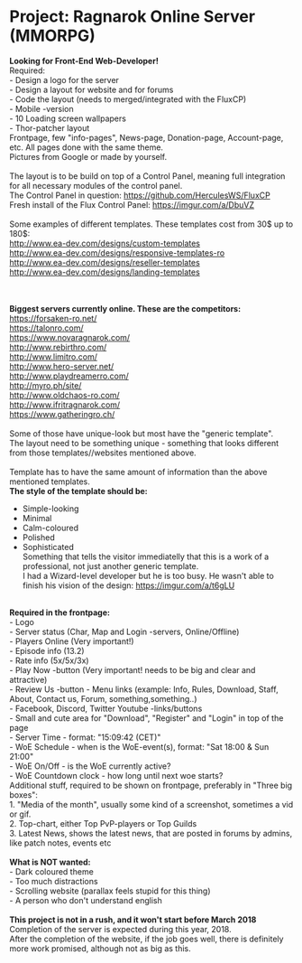 <meta charset="UTF-8">
<h1><b>Project: Ragnarok Online Server (MMORPG)</b></h1>
<b>Looking for Front-End Web-Developer!</b><br>
Required:<br>
- Design a logo for the server<br>
- Design a layout for website and for forums<br>
- Code the layout (needs to merged/integrated with the FluxCP)<br> 
- Mobile -version <br>
- 10 Loading screen wallpapers <br>
- Thor-patcher layout<br>
Frontpage, few "info-pages", News-page, Donation-page, Account-page, etc. All pages done with the same theme.<br>
Pictures from Google or made by yourself.<br>

<br>
The layout is to be build on top of a Control Panel, meaning full integration for all necessary modules of the control panel.<br>
The Control Panel in question: <a href="https://github.com/HerculesWS/FluxCP"> https://github.com/HerculesWS/FluxCP</a><br>
Fresh install of the Flux Control Panel: <a href="https://imgur.com/a/DbuVZ"> https://imgur.com/a/DbuVZ</a><br>
<br>
Some examples of different templates. These templates cost from 30$ up to 180$: <br>
<a href="http://www.ea-dev.com/designs/custom-templates">http://www.ea-dev.com/designs/custom-templates</a><br> 
<a href="http://www.ea-dev.com/designs/responsive-templates-ro">http://www.ea-dev.com/designs/responsive-templates-ro</a><br>
<a href="http://www.ea-dev.com/designs/reseller-templates">http://www.ea-dev.com/designs/reseller-templates</a><br>
<a href="http://www.ea-dev.com/designs/landing-templates">http://www.ea-dev.com/designs/landing-templates</a><br>


<b><br><br>Biggest servers currently online. These are the competitors:<br></b>
<a href="https://forsaken-ro.net/">https://forsaken-ro.net/</a><br>
<a href="https://talonro.com/">https://talonro.com/</a><br>
<a href="https://www.novaragnarok.com/">https://www.novaragnarok.com/</a><br>
<a href="http://www.rebirthro.com/">http://www.rebirthro.com/</a><br>
<a href="http://www.limitro.com/">http://www.limitro.com/</a><br>
<a href="http://www.hero-server.net/">http://www.hero-server.net/</a> <br>
<a href="http://www.playdreamerro.com/">http://www.playdreamerro.com/</a><br>
<a href="http://myro.ph/site/">http://myro.ph/site/</a><br>
<a href="http://www.oldchaos-ro.com/">http://www.oldchaos-ro.com/</a> <br>
<a href="http://www.ifritragnarok.com/">http://www.ifritragnarok.com/</a> <br>
<a href="https://www.gatheringro.ch/">https://www.gatheringro.ch/</a> <br>
<br>
Some of those have unique-look but most have the "generic template".<br>
The layout need to be something unique - something that looks different from those templates//websites mentioned above.<br>
<br>
Template has to have the same amount of information than the above mentioned templates. <br>
<b>The style of the template should be: </b><br>
- Simple-looking <br>
- Minimal <br>
- Calm-coloured <br>
- Polished <br>
- Sophisticated<br>
Something that tells the visitor immediatelly that this is a work of a professional, not just another generic template. <br>
I had a Wizard-level developer but he is too busy. He wasn't able to finish his vision of the design: <a href="https://imgur.com/a/t6gLU"> https://imgur.com/a/t6gLU</a> <br>
<br>
<b>Required in the frontpage:<br></b>
- Logo<br>
- Server status (Char, Map and Login -servers, Online/Offline)<br>
- Players Online (Very important!)<br>
- Episode info (13.2)<br>
- Rate info (5x/5x/3x)<br>
- Play Now -button (Very important! needs to be big and clear and attractive)<br>
- Review Us -button 
- Menu links (example: Info, Rules, Download, Staff, About, Contact us, Forum, something,something..)<br>
- Facebook, Discord, Twitter Youtube -links/buttons<br>
- Small and cute area for "Download", "Register" and "Login" in top of the page<br>
- Server Time - format: "15:09:42 (CET)"<br>
- WoE Schedule - when is the WoE-event(s), format: "Sat 18:00 & Sun 21:00"<br>
- WoE On/Off - is the WoE currently active?<br>
- WoE Countdown clock - how long until next woe starts?<br>
Additional stuff, required to be shown on frontpage, preferably in "Three big boxes": <br>
1. "Media of the month", usually some kind of a screenshot, sometimes a vid or gif.<br>
2. Top-chart, either Top PvP-players or Top Guilds<br>
3. Latest News, shows the latest news, that are posted in forums by admins, like patch notes, events etc<br>

<br>
<b>What is NOT wanted:</b><br>
- Dark coloured theme <br>
- Too much distractions <br>
- Scrolling website (parallax feels stupid for this thing) <br>
- A person who don't understand english <br>
<br>
<b>This project is not in a rush, and it won't start before March 2018</b><br>
Completion of the server is expected during this year, 2018.<br>
After the completion of the website, if the job goes well, there is definitely more work promised, although not as big as this. 



